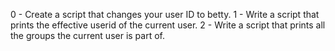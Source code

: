 0 - Create a script that changes your user ID to betty. 1 - Write a script that prints the effective userid of the current user.  2 - Write a script that prints all the groups the current user is part of.
